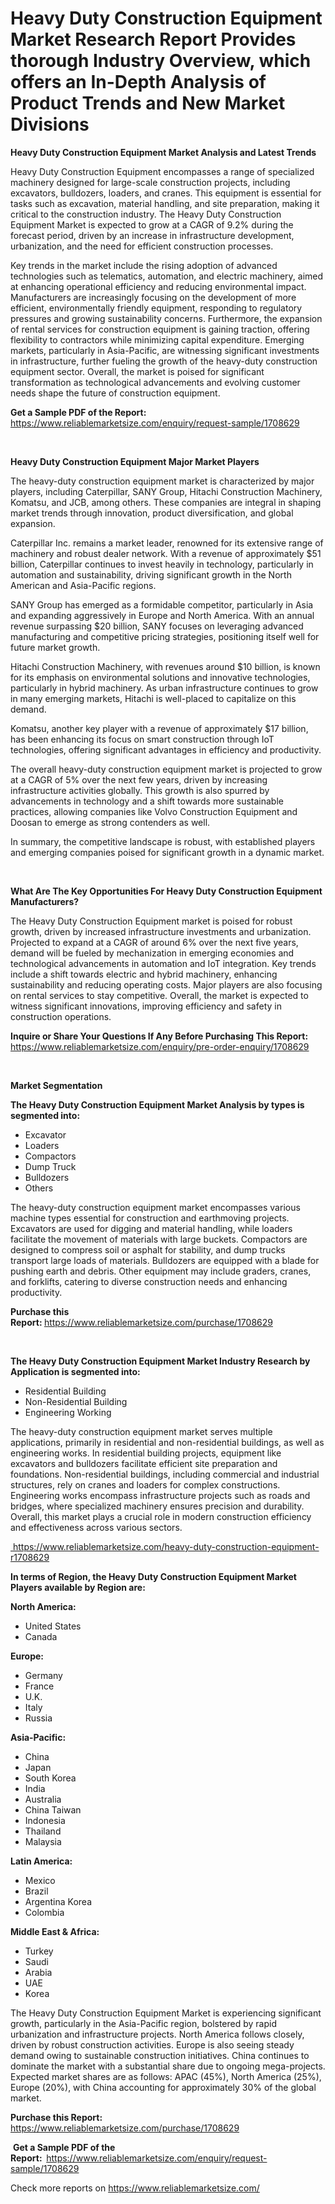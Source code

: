 <p><h1>Heavy Duty Construction Equipment Market Research Report Provides thorough Industry Overview, which offers an In-Depth Analysis of Product Trends and New Market Divisions</h1></p><p><strong>Heavy Duty Construction Equipment Market Analysis and Latest Trends</strong></p>
<p><p>Heavy Duty Construction Equipment encompasses a range of specialized machinery designed for large-scale construction projects, including excavators, bulldozers, loaders, and cranes. This equipment is essential for tasks such as excavation, material handling, and site preparation, making it critical to the construction industry. The Heavy Duty Construction Equipment Market is expected to grow at a CAGR of 9.2% during the forecast period, driven by an increase in infrastructure development, urbanization, and the need for efficient construction processes.</p><p>Key trends in the market include the rising adoption of advanced technologies such as telematics, automation, and electric machinery, aimed at enhancing operational efficiency and reducing environmental impact. Manufacturers are increasingly focusing on the development of more efficient, environmentally friendly equipment, responding to regulatory pressures and growing sustainability concerns. Furthermore, the expansion of rental services for construction equipment is gaining traction, offering flexibility to contractors while minimizing capital expenditure. Emerging markets, particularly in Asia-Pacific, are witnessing significant investments in infrastructure, further fueling the growth of the heavy-duty construction equipment sector. Overall, the market is poised for significant transformation as technological advancements and evolving customer needs shape the future of construction equipment.</p></p>
<p><strong>Get a Sample PDF of the Report:&nbsp;</strong> <a href="https://www.reliablemarketsize.com/enquiry/request-sample/1708629?utm_campaign=1131&utm_medium=2&utm_source=Github&utm_content=ia&utm_term=10012025&utm_id=heavy-duty-construction-equipment">https://www.reliablemarketsize.com/enquiry/request-sample/1708629</a></p>
<p>&nbsp;</p>
<p><strong>Heavy Duty Construction Equipment Major Market Players</strong></p>
<p><p>The heavy-duty construction equipment market is characterized by major players, including Caterpillar, SANY Group, Hitachi Construction Machinery, Komatsu, and JCB, among others. These companies are integral in shaping market trends through innovation, product diversification, and global expansion.</p><p>Caterpillar Inc. remains a market leader, renowned for its extensive range of machinery and robust dealer network. With a revenue of approximately $51 billion, Caterpillar continues to invest heavily in technology, particularly in automation and sustainability, driving significant growth in the North American and Asia-Pacific regions. </p><p>SANY Group has emerged as a formidable competitor, particularly in Asia and expanding aggressively in Europe and North America. With an annual revenue surpassing $20 billion, SANY focuses on leveraging advanced manufacturing and competitive pricing strategies, positioning itself well for future market growth.</p><p>Hitachi Construction Machinery, with revenues around $10 billion, is known for its emphasis on environmental solutions and innovative technologies, particularly in hybrid machinery. As urban infrastructure continues to grow in many emerging markets, Hitachi is well-placed to capitalize on this demand.</p><p>Komatsu, another key player with a revenue of approximately $17 billion, has been enhancing its focus on smart construction through IoT technologies, offering significant advantages in efficiency and productivity. </p><p>The overall heavy-duty construction equipment market is projected to grow at a CAGR of 5% over the next few years, driven by increasing infrastructure activities globally. This growth is also spurred by advancements in technology and a shift towards more sustainable practices, allowing companies like Volvo Construction Equipment and Doosan to emerge as strong contenders as well. </p><p>In summary, the competitive landscape is robust, with established players and emerging companies poised for significant growth in a dynamic market.</p></p>
<p>&nbsp;</p>
<p><strong>What Are The Key Opportunities For Heavy Duty Construction Equipment Manufacturers?</strong></p>
<p><p>The Heavy Duty Construction Equipment market is poised for robust growth, driven by increased infrastructure investments and urbanization. Projected to expand at a CAGR of around 6% over the next five years, demand will be fueled by mechanization in emerging economies and technological advancements in automation and IoT integration. Key trends include a shift towards electric and hybrid machinery, enhancing sustainability and reducing operating costs. Major players are also focusing on rental services to stay competitive. Overall, the market is expected to witness significant innovations, improving efficiency and safety in construction operations.</p></p>
<p><strong>Inquire or Share Your Questions If Any Before Purchasing This Report:</strong> <a href="https://www.reliablemarketsize.com/enquiry/pre-order-enquiry/1708629?utm_campaign=1131&utm_medium=2&utm_source=Github&utm_content=ia&utm_term=10012025&utm_id=heavy-duty-construction-equipment">https://www.reliablemarketsize.com/enquiry/pre-order-enquiry/1708629</a></p>
<p>&nbsp;</p>
<p><strong>Market Segmentation</strong></p>
<p><strong>The Heavy Duty Construction Equipment Market Analysis by types is segmented into:</strong></p>
<p><ul><li>Excavator</li><li>Loaders</li><li>Compactors</li><li>Dump Truck</li><li>Bulldozers</li><li>Others</li></ul></p>
<p><p>The heavy-duty construction equipment market encompasses various machine types essential for construction and earthmoving projects. Excavators are used for digging and material handling, while loaders facilitate the movement of materials with large buckets. Compactors are designed to compress soil or asphalt for stability, and dump trucks transport large loads of materials. Bulldozers are equipped with a blade for pushing earth and debris. Other equipment may include graders, cranes, and forklifts, catering to diverse construction needs and enhancing productivity.</p></p>
<p><strong>Purchase this Report:&nbsp;</strong><a href="https://www.reliablemarketsize.com/purchase/1708629?utm_campaign=1131&utm_medium=2&utm_source=Github&utm_content=ia&utm_term=10012025&utm_id=heavy-duty-construction-equipment">https://www.reliablemarketsize.com/purchase/1708629</a></p>
<p>&nbsp;</p>
<p><strong>The Heavy Duty Construction Equipment Market Industry Research by Application is segmented into:</strong></p>
<p><ul><li>Residential Building</li><li>Non-Residential Building</li><li>Engineering Working</li></ul></p>
<p><p>The heavy-duty construction equipment market serves multiple applications, primarily in residential and non-residential buildings, as well as engineering works. In residential building projects, equipment like excavators and bulldozers facilitate efficient site preparation and foundations. Non-residential buildings, including commercial and industrial structures, rely on cranes and loaders for complex constructions. Engineering works encompass infrastructure projects such as roads and bridges, where specialized machinery ensures precision and durability. Overall, this market plays a crucial role in modern construction efficiency and effectiveness across various sectors.</p></p>
<p><a href="https://www.reliablemarketsize.com/heavy-duty-construction-equipment-r1708629?utm_campaign=1131&utm_medium=2&utm_source=Github&utm_content=ia&utm_term=10012025&utm_id=heavy-duty-construction-equipment">&nbsp;https://www.reliablemarketsize.com/heavy-duty-construction-equipment-r1708629</a></p>
<p><strong>In terms of Region, the Heavy Duty Construction Equipment Market Players available by Region are:</strong></p>
<p>
    <p> <strong> North America: </strong>
        <ul>
            <li>United States</li>
            <li>Canada</li>
        </ul>
        </p> 
    <p> <strong> Europe: </strong>
        <ul>
            <li>Germany</li>
            <li>France</li>
            <li>U.K.</li>
            <li>Italy</li>
            <li>Russia</li>
        </ul>
        </p> 
    <p> <strong> Asia-Pacific: </strong>
        <ul>
            <li>China</li>
            <li>Japan</li>
            <li>South Korea</li>
            <li>India</li>
            <li>Australia</li>
            <li>China Taiwan</li>
            <li>Indonesia</li>
            <li>Thailand</li>
            <li>Malaysia</li>
        </ul>
        </p> 
    <p> <strong> Latin America: </strong>
        <ul>
            <li>Mexico</li>
            <li>Brazil</li>
            <li>Argentina Korea</li>
            <li>Colombia</li>
        </ul>
        </p> 
    <p> <strong> Middle East & Africa: </strong>
        <ul>
            <li>Turkey</li>
            <li>Saudi</li>
            <li>Arabia</li>
            <li>UAE</li>
            <li>Korea</li>
        </ul>
    </p>
    </p>
<p><p>The Heavy Duty Construction Equipment Market is experiencing significant growth, particularly in the Asia-Pacific region, bolstered by rapid urbanization and infrastructure projects. North America follows closely, driven by robust construction activities. Europe is also seeing steady demand owing to sustainable construction initiatives. China continues to dominate the market with a substantial share due to ongoing mega-projects. Expected market shares are as follows: APAC (45%), North America (25%), Europe (20%), with China accounting for approximately 30% of the global market.</p></p>
<p><strong>Purchase this Report: </strong><a href="https://www.reliablemarketsize.com/purchase/1708629?utm_campaign=1131&utm_medium=2&utm_source=Github&utm_content=ia&utm_term=10012025&utm_id=heavy-duty-construction-equipment">https://www.reliablemarketsize.com/purchase/1708629</a></p>
<p>&nbsp;<strong>Get a Sample PDF of the Report:&nbsp;&nbsp;</strong><a href="https://www.reliablemarketsize.com/enquiry/request-sample/1708629?utm_campaign=1131&utm_medium=2&utm_source=Github&utm_content=ia&utm_term=10012025&utm_id=heavy-duty-construction-equipment">https://www.reliablemarketsize.com/enquiry/request-sample/1708629</a></p>
<p><strong></strong></p>
<p>Check more reports on <a href="https://www.reliablemarketsize.com/?utm_campaign=1131&utm_medium=2&utm_source=Github&utm_content=ia&utm_term=10012025&utm_id=heavy-duty-construction-equipment">https://www.reliablemarketsize.com/</a></p>